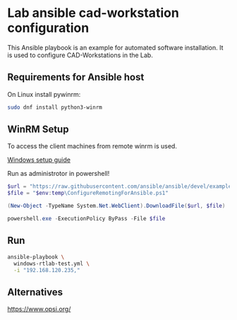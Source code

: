 # Lab ansible cad-workstation configuration

This Ansible playbook is an example for automated software installation. It is used to configure CAD-Workstations in the Lab.

## Requirements for Ansible host

On Linux install pywinrm:

``` bash
sudo dnf install python3-winrm
```

## WinRM Setup

To access the client machines from remote winrm is used.

[Windows setup guide](https://docs.ansible.com/ansible/latest/user_guide/windows_setup.html)

Run as administrotor in powershell!

``` powershell
$url = "https://raw.githubusercontent.com/ansible/ansible/devel/examples/scripts/ConfigureRemotingForAnsible.ps1"
$file = "$env:temp\ConfigureRemotingForAnsible.ps1"

(New-Object -TypeName System.Net.WebClient).DownloadFile($url, $file)

powershell.exe -ExecutionPolicy ByPass -File $file
```

## Run

``` bash
ansible-playbook \
  windows-rtlab-test.yml \
  -i "192.168.120.235,"
```

## Alternatives

https://www.opsi.org/